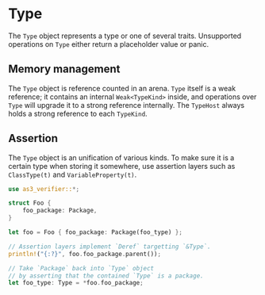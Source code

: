 # Type

The `Type` object represents a type or one of several traits. Unsupported operations on `Type` either return a placeholder value or panic.

## Memory management

The `Type` object is reference counted in an arena. `Type` itself is a weak reference; it contains an internal `Weak<TypeKind>` inside, and operations over `Type` will upgrade it to a strong reference internally. The `TypeHost` always holds a strong reference to each `TypeKind`.

## Assertion

The `Type` object is an unification of various kinds. To make sure it is a certain type when storing it somewhere, use assertion layers such as `ClassType(t)` and `VariableProperty(t)`.

```rust
use as3_verifier::*;

struct Foo {
    foo_package: Package,
}

let foo = Foo { foo_package: Package(foo_type) };

// Assertion layers implement `Deref` targetting `&Type`.
println!("{:?}", foo.foo_package.parent());

// Take `Package` back into `Type` object
// by asserting that the contained `Type` is a package.
let foo_type: Type = *foo.foo_package;
```